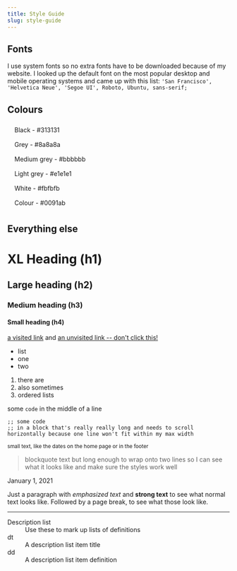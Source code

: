 ```yaml
---
title: Style Guide
slug: style-guide
---
```


## Fonts

I use system fonts so no extra fonts have to be downloaded because of my website. I looked up the default font on the most popular desktop and mobile operating systems and came up with this list: `'San Francisco', 'Helvetica Neue', 'Segoe UI', Roboto, Ubuntu, sans-serif;`

## Colours

<div style="padding: 0.5rem 1rem; color: var(--white); background: var(--black);">Black - #313131</div>
<div style="padding: 0.5rem 1rem; color: var(--white); background: var(--grey);">Grey - #8a8a8a</div>
<div style="padding: 0.5rem 1rem; background: var(--medium-grey);">Medium grey - #bbbbbb</div>
<div style="padding: 0.5rem 1rem; background: var(--light-grey);">Light grey - #e1e1e1</div>
<div style="padding: 0.5rem 1rem; background: var(--white);">White - #fbfbfb</div>
<div style="padding: 0.5rem 1rem; color: var(--white);  background: var(--colour);">Colour - #0091ab</div>

## Everything else

# XL Heading (h1)

## Large heading (h2)

### Medium heading (h3)

#### Small heading (h4)

[a visited link](/style-guide) and [an unvisited link -- don't click this!](https://example.com)

- list
- one
- two

1. there are
2. also sometimes
3. ordered lists

some `code` in the middle of a line

```
;; some code
;; in a block that's really really long and needs to scroll horizontally because one line won't fit within my max width
```

<small>small text, like the dates on the home page or in the footer</small>

> blockquote text but long enough to wrap onto two lines so I can see what it looks like and make sure the styles work well

<time datetime="2020-01-01">January 1, 2021</time>

Just a paragraph with _emphasized text_ and **strong text** to see what normal text looks like. Followed by a page break, to see what those look like.

---

<dl>
  <dt>Description list</dt>
  <dd>Use these to mark up lists of definitions</dd>

  <dt>dt</dt>
  <dd>A description list item title</dd>

  <dt>dd</dt>
  <dd>A description list item definition</dd>
</dl>
